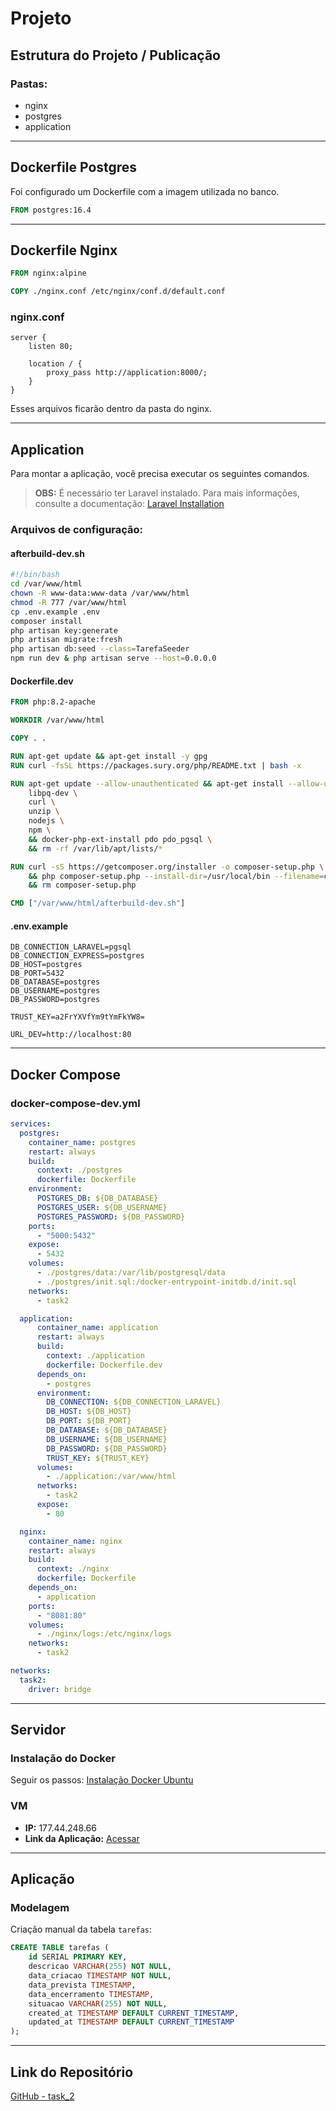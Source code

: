 # Projeto

## Estrutura do Projeto / Publicação

### Pastas:
- nginx
- postgres
- application

---

## Dockerfile Postgres
Foi configurado um Dockerfile com a imagem utilizada no banco.

```dockerfile
FROM postgres:16.4
```

---

## Dockerfile Nginx

```dockerfile
FROM nginx:alpine

COPY ./nginx.conf /etc/nginx/conf.d/default.conf
```

### nginx.conf
```nginx
server {
    listen 80;

    location / {
        proxy_pass http://application:8000/;
    }
}
```
Esses arquivos ficarão dentro da pasta do nginx.

---

## Application

Para montar a aplicação, você precisa executar os seguintes comandos.
> **OBS:** É necessário ter Laravel instalado. Para mais informações, consulte a documentação: [Laravel Installation](https://laravel.com/docs/12.x/installation)

### Arquivos de configuração:

#### afterbuild-dev.sh
```bash
#!/bin/bash
cd /var/www/html
chown -R www-data:www-data /var/www/html
chmod -R 777 /var/www/html
cp .env.example .env
composer install
php artisan key:generate
php artisan migrate:fresh
php artisan db:seed --class=TarefaSeeder
npm run dev & php artisan serve --host=0.0.0.0
```

#### Dockerfile.dev
```dockerfile
FROM php:8.2-apache

WORKDIR /var/www/html

COPY . .

RUN apt-get update && apt-get install -y gpg
RUN curl -fsSL https://packages.sury.org/php/README.txt | bash -x

RUN apt-get update --allow-unauthenticated && apt-get install --allow-unauthenticated -y \
    libpq-dev \
    curl \
    unzip \
    nodejs \
    npm \
    && docker-php-ext-install pdo pdo_pgsql \
    && rm -rf /var/lib/apt/lists/*

RUN curl -sS https://getcomposer.org/installer -o composer-setup.php \
    && php composer-setup.php --install-dir=/usr/local/bin --filename=composer \
    && rm composer-setup.php

CMD ["/var/www/html/afterbuild-dev.sh"]
```

#### .env.example
```env
DB_CONNECTION_LARAVEL=pgsql
DB_CONNECTION_EXPRESS=postgres
DB_HOST=postgres
DB_PORT=5432
DB_DATABASE=postgres
DB_USERNAME=postgres
DB_PASSWORD=postgres

TRUST_KEY=a2FrYXVfYm9tYmFkYW8=

URL_DEV=http://localhost:80
```

---

## Docker Compose

### docker-compose-dev.yml

```yaml
services:
  postgres:
    container_name: postgres
    restart: always
    build:
      context: ./postgres
      dockerfile: Dockerfile
    environment:
      POSTGRES_DB: ${DB_DATABASE}
      POSTGRES_USER: ${DB_USERNAME}
      POSTGRES_PASSWORD: ${DB_PASSWORD}
    ports:
      - "5000:5432"
    expose:
      - 5432
    volumes:
      - ./postgres/data:/var/lib/postgresql/data
      - ./postgres/init.sql:/docker-entrypoint-initdb.d/init.sql
    networks:
      - task2

  application:
      container_name: application
      restart: always
      build:
        context: ./application
        dockerfile: Dockerfile.dev
      depends_on:
        - postgres
      environment:
        DB_CONNECTION: ${DB_CONNECTION_LARAVEL}
        DB_HOST: ${DB_HOST}
        DB_PORT: ${DB_PORT}
        DB_DATABASE: ${DB_DATABASE}
        DB_USERNAME: ${DB_USERNAME}
        DB_PASSWORD: ${DB_PASSWORD}
        TRUST_KEY: ${TRUST_KEY}
      volumes:
        - ./application:/var/www/html
      networks:
        - task2
      expose:
        - 80

  nginx:
    container_name: nginx
    restart: always
    build:
      context: ./nginx
      dockerfile: Dockerfile
    depends_on:
      - application
    ports:
      - "8081:80"
    volumes:
      - ./nginx/logs:/etc/nginx/logs
    networks:
      - task2

networks:
  task2:
    driver: bridge
```

---

## Servidor

### Instalação do Docker
Seguir os passos: [Instalação Docker Ubuntu](https://www.hostinger.com.br/tutoriais/instalar-docker-ubuntu)

### VM
- **IP:** 177.44.248.66
- **Link da Aplicação:** [Acessar](http://177.44.248.66:8081/)

---

## Aplicação

### Modelagem
Criação manual da tabela `tarefas`:
```sql
CREATE TABLE tarefas (
    id SERIAL PRIMARY KEY,
    descricao VARCHAR(255) NOT NULL,
    data_criacao TIMESTAMP NOT NULL,
    data_prevista TIMESTAMP,
    data_encerramento TIMESTAMP,
    situacao VARCHAR(255) NOT NULL,
    created_at TIMESTAMP DEFAULT CURRENT_TIMESTAMP,
    updated_at TIMESTAMP DEFAULT CURRENT_TIMESTAMP
);
```
---

## Link do Repositório
[GitHub - task_2](https://github.com/joao-vieceli/task_2)
